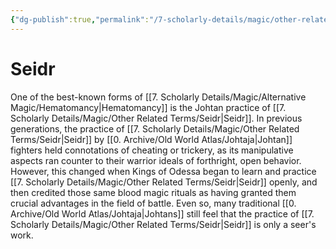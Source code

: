 ```yaml
---
{"dg-publish":true,"permalink":"/7-scholarly-details/magic/other-related-terms/seidr/"}
---
```


# Seidr

One of the best-known forms of [[7. Scholarly Details/Magic/Alternative Magic/Hematomancy\|Hematomancy]] is the Johtan practice of [[7. Scholarly Details/Magic/Other Related Terms/Seidr\|Seidr]]. In previous generations, the practice of [[7. Scholarly Details/Magic/Other Related Terms/Seidr\|Seidr]] by [[0. Archive/Old World Atlas/Johtaja\|Johtan]] fighters held connotations of cheating or trickery, as its manipulative aspects ran counter to their warrior ideals of forthright, open behavior. However, this changed when Kings of Odessa began to learn and practice [[7. Scholarly Details/Magic/Other Related Terms/Seidr\|Seidr]] openly, and then credited those same blood magic rituals as having granted them crucial advantages in the field of battle. Even so, many traditional [[0. Archive/Old World Atlas/Johtaja\|Johtans]] still feel that the practice of [[7. Scholarly Details/Magic/Other Related Terms/Seidr\|Seidr]] is only a seer's work. 